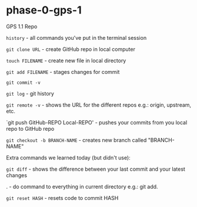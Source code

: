 # phase-0-gps-1
GPS 1.1 Repo

`history` - all commands you've put in the terminal session

`git clone URL` - create GitHub repo in local computer

`touch FILENAME` - create new file in local directory

`git add FILENAME` - stages changes for commit

`git commit -v`

`git log` - git history

`git remote -v` - shows the URL for the different repos e.g.: origin, upstream, etc.

`git push GitHub-REPO Local-REPO' - pushes your commits from you local repo to GitHub repo

`git checkout -b BRANCH-NAME` - creates new branch called "BRANCH-NAME"

Extra commands we learned today (but didn't use):

`git diff` - shows the difference between your last commit and your latest changes

. - do command to everything in current directory e.g.: git add.

`git reset HASH` - resets code to commit HASH